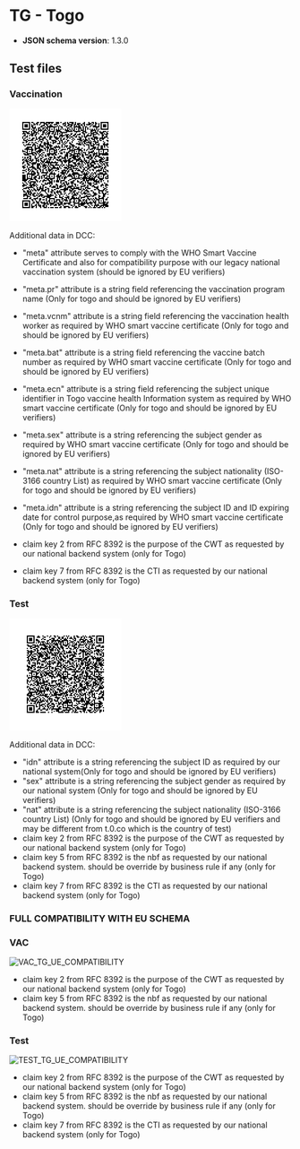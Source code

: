 # TG - Togo

* **JSON schema version**: 1.3.0


## Test files

### Vaccination

![VAC](VAC_TG_FINAL.png)

Additional data in DCC: 
- "meta" attribute serves to comply with the WHO Smart Vaccine Certificate and also for compatibility purpose with  our legacy national vaccination system (should be ignored by EU verifiers)
- "meta.pr" attribute is a string field referencing the vaccination program name (Only for togo and should be ignored by EU verifiers) 
- "meta.vcnm" attribute is a string field referencing the vaccination health worker as required by WHO smart vaccine certificate (Only for togo and should be ignored by EU verifiers) 
- "meta.bat" attribute is a string field referencing the vaccine batch number as required by WHO smart vaccine certificate (Only for togo and should be ignored by EU verifiers)
- "meta.ecn" attribute is a string field referencing the subject unique identifier in Togo vaccine health Information system as required by WHO smart vaccine certificate (Only for togo and should be ignored by EU verifiers)
- "meta.sex" attribute is a string referencing the subject gender as required by WHO smart vaccine certificate (Only for togo and should be ignored by EU verifiers)
- "meta.nat" attribute is a string referencing the subject nationality (ISO-3166 country List) as required by WHO smart vaccine certificate (Only for togo and should be ignored by EU verifiers)
- "meta.idn" attribute is a string referencing the subject ID and ID expiring date for control purpose,as required by WHO smart vaccine certificate (Only for togo and should be ignored by EU verifiers)
                    
- claim key 2 from RFC 8392 is the purpose of the CWT as requested by our national backend system (only for Togo)
- claim key 7 from RFC 8392  is the CTI as requested by our national backend system (only for Togo)

### Test

![TEST](TEST_TG_FINAL.png)

Additional data in DCC: 
- "idn" attribute is a string referencing the subject ID as required by our national system(Only for togo and should be ignored by EU verifiers)
- "sex" attribute is a string referencing the subject gender as required by our national system (Only for togo and should be ignored by EU verifiers)
- "nat" attribute is a string referencing the subject nationality (ISO-3166 country List) (Only for togo and should be ignored by EU verifiers and may be different from t.0.co which is the country of test) 
- claim key 2 from RFC 8392 is the purpose of the CWT as requested by our national backend system (only for Togo)
- claim key 5 from RFC 8392  is the nbf as requested by our national backend system. should be override by  business rule if any (only for Togo)
- claim key 7 from RFC 8392  is the CTI as requested by our national backend system (only for Togo)

### FULL COMPATIBILITY WITH EU SCHEMA

### VAC
![VAC_TG_UE_COMPATIBILITY](https://user-images.githubusercontent.com/60717213/138262559-1d2cfdcc-8b07-457d-bb4f-d08be45fab7e.png)

- claim key 2 from RFC 8392 is the purpose of the CWT as requested by our national backend system (only for Togo)
- claim key 5 from RFC 8392  is the nbf as requested by our national backend system. should be override by  business rule if any (only for Togo)

### Test
![TEST_TG_UE_COMPATIBILITY](https://user-images.githubusercontent.com/60717213/138262942-44ff31bc-909d-4e47-86d4-341f199975b5.png)

- claim key 2 from RFC 8392 is the purpose of the CWT as requested by our national backend system (only for Togo)
- claim key 5 from RFC 8392  is the nbf as requested by our national backend system. should be override by  business rule if any (only for Togo)
- claim key 7 from RFC 8392  is the CTI as requested by our national backend system (only for Togo)

